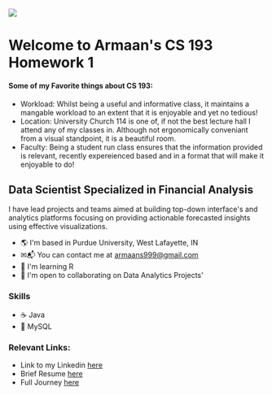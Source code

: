 # ![](https://user-images.githubusercontent.com/18350557/176309783-0785949b-9127-417c-8b55-ab5a4333674e.gif)
# Welcome to Armaan's CS 193 Homework 1

#### Some of my Favorite things about CS 193:
- Workload: Whilst being a useful and informative class, it maintains a mangable workload to an extent that it is enjoyable and yet no tedious!
- Location: University Church 114 is one of, if not the best lecture hall I attend any of my classes in. Although not ergonomically conveniant from a visual standpoint, it is a beautiful room.
- Faculty: Being a student run class ensures that the information provided is relevant, recently expereienced based and in a format that will make it enjoyable to do!
  
Data Scientist Specialized in Financial Analysis
------------------------------------------------

I have lead projects and teams aimed at building top-down interface's and analytics platforms focusing on providing actionable forecasted insights using effective visualizations.

*  :earth_americas: I'm based in Purdue University, West Lafayette, IN
* ✉:mailbox_with_mail: You can contact me at [armaans999@gmail.com](mailto:armaans999@gmail.com)
* :thought_balloon: I'm learning R
* :open_hands: I'm open to collaborating on Data Analytics Projects'

### Skills

- :coffee: Java
-  :dolphin: MySQL

### Relevant Links:
- Link to my Linkedin [here](www.linkedin.com/in/armaansayyad)
- Brief Resume [here](https://docs.google.com/document/d/1ejW93DMSgED_en4-5ptAtUvYWoN6yImc8x5Oa4O7xfA/edit?usp=sharing)
- Full Journey [here](https://docs.google.com/document/d/114-1U0SS7SurjCksj7TrAK0tq90I99k64OEpGpQVZts/edit?usp=sharing)



